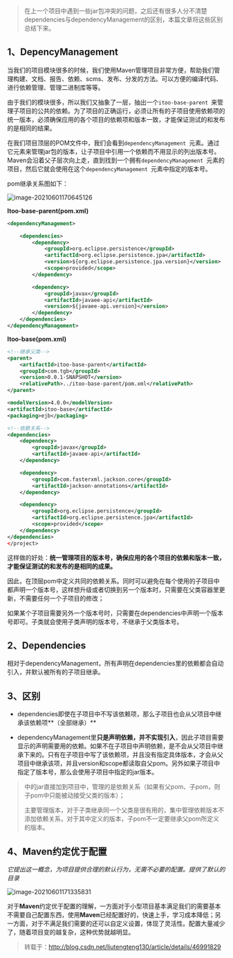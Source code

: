 

> 在上一个项目中遇到一些jar包冲突的问题，之后还有很多人分不清楚dependencies与dependencyManagement的区别，本篇文章将这些区别总结下来。

## 1、DepencyManagement

​		当我们的项目模块很多的时候，我们使用Maven管理项目非常方便，帮助我们管理构建、文档、报告、依赖、scms、发布、分发的方法。可以方便的编译代码、进行依赖管理、管理二进制库等等。

​		由于我们的模块很多，所以我们又抽象了一层，抽出一个`itoo-base-parent `来管理子项目的公共的依赖。为了项目的正确运行，必须让所有的子项目使用依赖项的统一版本，必须确保应用的各个项目的依赖项和版本一致，才能保证测试的和发布的是相同的结果。

​		在我们项目顶层的POM文件中，我们会看到`dependencyManagement `元素。通过它元素来管理jar包的版本，让子项目中引用一个依赖而不用显示的列出版本号。Maven会沿着父子层次向上走，直到找到一个拥有`dependencyManagement `元素的项目，然后它就会使用在这个`dependencyManagement `元素中指定的版本号。

pom继承关系图如下：

![image-20210601170645126](https://gitee.com/zzursy/blog-image/raw/master/img/20210601170645.png)

**Itoo-base-parent(pom.xml)**

```xml
<dependencyManagement> 

    <dependencies> 
        <dependency> 
            <groupId>org.eclipse.persistence</groupId> 
            <artifactId>org.eclipse.persistence.jpa</artifactId> 
            <version>${org.eclipse.persistence.jpa.version}</version> 
            <scope>provided</scope> 
        </dependency> 

        <dependency> 
            <groupId>javax</groupId> 
            <artifactId>javaee-api</artifactId> 
            <version>${javaee-api.version}</version> 
        </dependency> 
    </dependencies> 
</dependencyManagement>
```

**Itoo-base(pom.xml)**

```xml
<!--继承父类--> 
<parent> 
    <artifactId>itoo-base-parent</artifactId> 
    <groupId>com.tgb</groupId> 
    <version>0.0.1-SNAPSHOT</version> 
    <relativePath>../itoo-base-parent/pom.xml</relativePath> 
</parent> 

<modelVersion>4.0.0</modelVersion> 
<artifactId>itoo-base</artifactId> 
<packaging>ejb</packaging> 

<!--依赖关系--> 
<dependencies> 
    <dependency> 
        <groupId>javax</groupId> 
        <artifactId>javaee-api</artifactId> 
    </dependency> 

    <dependency> 
        <groupId>com.fasterxml.jackson.core</groupId> 
        <artifactId>jackson-annotations</artifactId> 
    </dependency> 

    <dependency> 
        <groupId>org.eclipse.persistence</groupId> 
        <artifactId>org.eclipse.persistence.jpa</artifactId> 
        <scope>provided</scope> 
    </dependency> 
</dependencies> 
</project>
```

这样做的好处：**统一管理项目的版本号，确保应用的各个项目的依赖和版本一致，才能保证测试的和发布的是相同的成果。**

因此，在顶层pom中定义共同的依赖关系。同时可以避免在每个使用的子项目中都声明一个版本号，这样想升级或者切换到另一个版本时，只需要在父类容器里更新，不需要任何一个子项目的修改；

如果某个子项目需要另外一个版本号时，只需要在dependencies中声明一个版本号即可。子类就会使用子类声明的版本号，不继承于父类版本号。



## 2、Dependencies

相对于dependencyManagement，所有声明在dependencies里的依赖都会自动引入，并默认被所有的子项目继承。



## 3、区别

- dependencies即使在子项目中不写该依赖项，那么子项目也会从父项目中继承该依赖项**（全部继承）**

- dependencyManagement里**只是声明依赖，并不实现引入**，因此子项目需要显示的声明需要用的依赖。如果不在子项目中声明依赖，是不会从父项目中继承下来的。只有在子项目中写了该依赖项，并且没有指定具体版本，才会从父项目中继承该项，并且version和scope都读取自父pom。另外如果子项目中指定了版本号，那么会使用子项目中指定的jar版本。

> <dependencies>中的jar直接加到项目中，管理的是依赖关系（如果有父pom、子pom，则子pom中只能被动接受父类的版本）；
>
> <dependencyManagement>主要管理版本，对于子类继承同一个父类是很有用的，集中管理依赖版本不添加依赖关系，对于其中定义的版本，子pom不一定要继承父pom所定义的版本。

## 4、Maven约定优于配置

 *它提出这一概念，为项目提供合理的默认行为，无需不必要的配置。提供了默认的目录*

![image-20210601171335831](https://gitee.com/zzursy/blog-image/raw/master/img/20210601171335.png)

 对于**Maven**约定优于配置的理解，一方面对于小型项目基本满足我们的需要基本不需要自己配置东西，使用**Maven**已经配置好的，快速上手，学习成本降低；另一方面，对于不满足我们需要的还可以自定义设置，体现了灵活性。配置大量减少了，随着项目变的越复杂，这种优势就越明显。





> 转载于：http://blog.csdn.net/liutengteng130/article/details/46991829